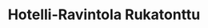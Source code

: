 ---
title: Hotelli-Ravintola Rukatonttu
ravintola: ye
ruka: ye
slug: https://www.rukatonttu.fi/
kuvaus: Tule Rukatonttuun kokemaan TALVEN PARHAAT HETKET
update: 2022-02-11-11:47
avanto: ye
---